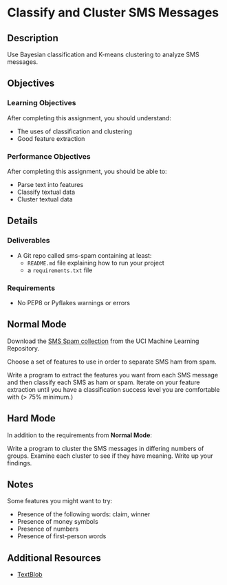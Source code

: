 # Classify and Cluster SMS Messages

## Description

Use Bayesian classification and K-means clustering to analyze SMS messages.

## Objectives

### Learning Objectives

After completing this assignment, you should understand:

* The uses of classification and clustering
* Good feature extraction

### Performance Objectives

After completing this assignment, you should be able to:

* Parse text into features
* Classify textual data
* Cluster textual data

## Details

### Deliverables

* A Git repo called sms-spam containing at least:
  * `README.md` file explaining how to run your project
  * a `requirements.txt` file

### Requirements  

* No PEP8 or Pyflakes warnings or errors

## Normal Mode

Download the [SMS Spam collection](https://archive.ics.uci.edu/ml/datasets/SMS+Spam+Collection) from the UCI Machine Learning Repository.

Choose a set of features to use in order to separate SMS ham from spam.

Write a program to extract the features you want from each SMS message and then classify each SMS as ham or spam. Iterate on your feature extraction until you
have a classification success level you are comfortable with (> 75% minimum.)

## Hard Mode

In addition to the requirements from **Normal Mode**:

Write a program to cluster the SMS messages in differing numbers of groups. Examine each cluster to see if they have meaning. Write up your findings.

## Notes

Some features you might want to try:

* Presence of the following words: claim, winner
* Presence of money symbols
* Presence of numbers
* Presence of first-person words

## Additional Resources

* [TextBlob](http://textblob.readthedocs.org/en/dev/)